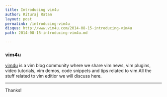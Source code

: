 ```yaml
---
title: Introducing vim4u
author: Rituraj Ratan
layout: post
permalink: /introducing-vim4u
disqus: http://www.vim4u.com/2014-08-15-introducing-vim4u
path: 2014-08-15-introducing-vim4u.md

---
```

### vim4u

[vim4u](http://vim4u.com) is a vim blog community  where we share vim  news, vim plugins, video tutorials, vim demos, code snippets and tips related to vim.All the stuff related to vim editior we will discuss here.

-----

Thanks!
